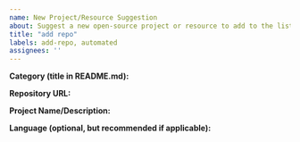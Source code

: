 ```yaml
---
name: New Project/Resource Suggestion
about: Suggest a new open-source project or resource to add to the list.
title: "add repo"
labels: add-repo, automated
assignees: ''
---
```


**Category (title in README.md):**


**Repository URL:**


**Project Name/Description:**


**Language (optional, but recommended if applicable):**
